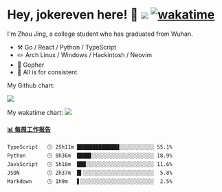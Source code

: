# Hey, jokereven here! 👋 ![](https://visitor-badge.laobi.icu/badge?page_id=jokereven.readme) [![wakatime](https://wakatime.com/badge/user/eada5769-12fd-41f7-af3d-65254494dce1.svg)](https://wakatime.com/@eada5769-12fd-41f7-af3d-65254494dce1)

I'm Zhou Jing, a college student who has graduated from Wuhan.
-   :hammer_and_pick: Go / React / Python / TypeScript
-   :pencil2: Arch Linux / Windows / Hackintosh / Neovim
-   :seedling: Gopher
-   :thought_balloon: All is for consistent.

My Github chart:

![](https://ghchart.rshah.org/JonnieWayy)

My wakatime chart:
![](https://wakatime.com/share/@jokereven/1679dc82-4bf9-4b63-9203-390d608503de.png)

<!-- waka-box start -->
#### <a href="https://gist.github.com/9f8118785e2d128d746db5f61b0e0a2a" target="_blank">📊 每周工作报告</a>
```text
TypeScript   🕓 25h11m █████████████▊░░░░░░░░░░░ 55.1%
Python       🕓 8h36m  ████▋░░░░░░░░░░░░░░░░░░░░ 18.9%
JavaScript   🕓 5h16m  ██▉░░░░░░░░░░░░░░░░░░░░░░ 11.6%
JSON         🕓 2h37m  █▍░░░░░░░░░░░░░░░░░░░░░░░  5.8%
Markdown     🕓 1h9m   ▋░░░░░░░░░░░░░░░░░░░░░░░░  2.5%
```
<!-- Powered by https://github.com/journey-ad/waka-box-go . -->
<!-- waka-box end -->
